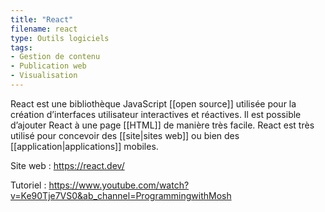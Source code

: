 ```yaml
---
title: "React"
filename: react
type: Outils logiciels
tags:
- Gestion de contenu
- Publication web
- Visualisation
---
```


React est une bibliothèque JavaScript [[open source]] utilisée pour la création d’interfaces utilisateur interactives et réactives. Il est possible d’ajouter React à une page [[HTML]] de manière très facile. React est très utilisé pour concevoir des [[site|sites web]] ou bien des [[application|applications]] mobiles.

Site web : <https://react.dev/>

Tutoriel : <https://www.youtube.com/watch?v=Ke90Tje7VS0&ab_channel=ProgrammingwithMosh>

